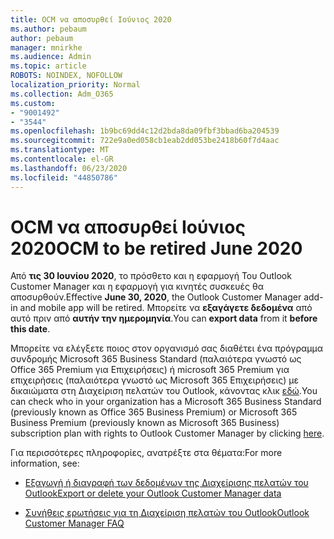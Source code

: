 ```yaml
---
title: OCM να αποσυρθεί Ιούνιος 2020
ms.author: pebaum
author: pebaum
manager: mnirkhe
ms.audience: Admin
ms.topic: article
ROBOTS: NOINDEX, NOFOLLOW
localization_priority: Normal
ms.collection: Adm_O365
ms.custom:
- "9001492"
- "3544"
ms.openlocfilehash: 1b9bc69dd4c12d2bda8da09fbf3bbad6ba204539
ms.sourcegitcommit: 722e9a0ed058cb1eab2dd053be2418b60f7d4aac
ms.translationtype: MT
ms.contentlocale: el-GR
ms.lasthandoff: 06/23/2020
ms.locfileid: "44850786"
---
```

# <a name="ocm-to-be-retired-june-2020"></a><span data-ttu-id="e78e1-102">OCM να αποσυρθεί Ιούνιος 2020</span><span class="sxs-lookup"><span data-stu-id="e78e1-102">OCM to be retired June 2020</span></span>


<span data-ttu-id="e78e1-103">Από **τις 30 Ιουνίου 2020**, το πρόσθετο και η εφαρμογή Του Outlook Customer Manager και η εφαρμογή για κινητές συσκευές θα αποσυρθούν.</span><span class="sxs-lookup"><span data-stu-id="e78e1-103">Effective **June 30, 2020**, the Outlook Customer Manager add-in and mobile app will be retired.</span></span> <span data-ttu-id="e78e1-104">Μπορείτε να **εξαγάγετε δεδομένα** από αυτό πριν από **αυτήν την ημερομηνία**.</span><span class="sxs-lookup"><span data-stu-id="e78e1-104">You can  **export data**  from it  **before this date**.</span></span>  

<span data-ttu-id="e78e1-105">Μπορείτε να ελέγξετε ποιος στον οργανισμό σας διαθέτει ένα πρόγραμμα συνδρομής Microsoft 365 Business Standard (παλαιότερα γνωστό ως Office 365 Premium για Επιχειρήσεις) ή microsoft 365 Premium για επιχειρήσεις (παλαιότερα γνωστό ως Microsoft 365 Επιχειρήσεις) με δικαιώματα στη Διαχείριση πελατών του Outlook, κάνοντας κλικ [εδώ](https://admin.microsoft.com/AdminPortal/Home?ref=/users).</span><span class="sxs-lookup"><span data-stu-id="e78e1-105">You can check who in your organization has a Microsoft 365 Business Standard (previously known as Office 365 Business Premium) or Microsoft 365 Business Premium (previously known as Microsoft 365 Business) subscription plan with rights to Outlook Customer Manager by clicking [here](https://admin.microsoft.com/AdminPortal/Home?ref=/users).</span></span>

<span data-ttu-id="e78e1-106">Για περισσότερες πληροφορίες, ανατρέξτε στα θέματα:</span><span class="sxs-lookup"><span data-stu-id="e78e1-106">For more information, see:</span></span>

- [<span data-ttu-id="e78e1-107">Εξαγωγή ή διαγραφή των δεδομένων της Διαχείρισης πελατών του Outlook</span><span class="sxs-lookup"><span data-stu-id="e78e1-107">Export or delete your Outlook Customer Manager data</span></span>](https://support.office.com/article/1a421cb4-e8de-4b44-bfb8-710b92820439)

- [<span data-ttu-id="e78e1-108">Συνήθεις ερωτήσεις για τη Διαχείριση πελατών του Outlook</span><span class="sxs-lookup"><span data-stu-id="e78e1-108">Outlook Customer Manager FAQ</span></span>](https://support.office.com/article/88e127ca-43a1-4c9d-8d52-6ad3a80f9c32)
